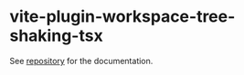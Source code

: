 # vite-plugin-workspace-tree-shaking-tsx

See [repository](https://github.com/tseho/vite-plugin-workspace-tree-shaking) for the documentation.
